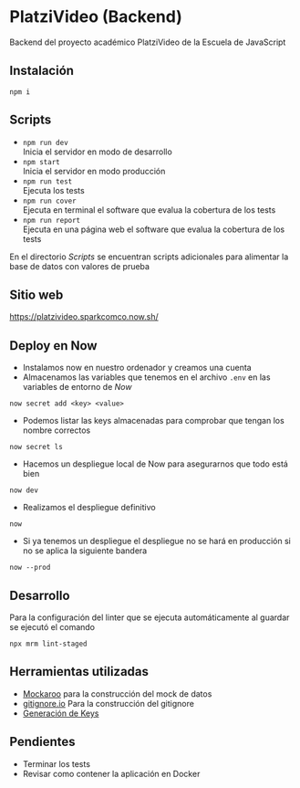 # PlatziVideo (Backend)

Backend del proyecto académico PlatziVideo de la Escuela de JavaScript

## Instalación

```shell
npm i
```

## Scripts

- `npm run dev`  
Inicia el servidor en modo de desarrollo
- `npm start`  
Inicia el servidor en modo producción
- `npm run test`  
Ejecuta los tests
- `npm run cover`  
Ejecuta en terminal el software que evalua la cobertura de los tests
- `npm run report`  
Ejecuta en una página web el software que evalua la cobertura de los tests

En el directorio _Scripts_ se encuentran scripts adicionales para alimentar la base de datos con valores de prueba

## Sitio web

https://platzivideo.sparkcomco.now.sh/

## Deploy en Now

- Instalamos now en nuestro ordenador y creamos una cuenta
- Almacenamos las variables que tenemos en el archivo `.env` en las variables de entorno de _Now_
```shell
now secret add <key> <value>
```
- Podemos listar las keys almacenadas para comprobar que tengan los nombre correctos
```shell
now secret ls
```
- Hacemos un despliegue local de Now para asegurarnos que todo está bien
```shell
now dev
```
- Realizamos el despliegue definitivo
```shell
now
```
- Si ya tenemos un despliegue el despliegue no se hará en producción si no se aplica la siguiente bandera
```shell
now --prod
```

## Desarrollo

Para la configuración del linter que se ejecuta automáticamente al guardar se ejecutó el comando

```shell
npx mrm lint-staged
```

## Herramientas utilizadas

- [Mockaroo](https://mockaroo.com/) para la construcción del mock de datos
- [gitignore.io](https://www.gitignore.io/) Para la construcción del gitignore
- [Generación de Keys](https://keygen.io/)

## Pendientes

- Terminar los tests
- Revisar como contener la aplicación en Docker
